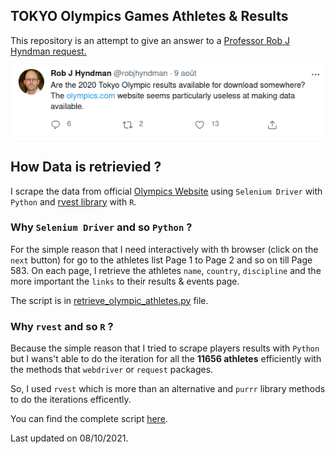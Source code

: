 ## TOKYO Olympics Games Athletes & Results

This repository is an attempt to give an answer to a [Professor Rob J Hyndman request.](https://twitter.com/robjhyndman/status/1424674757044170754)

![](rob_j_hyndman.png)

## How Data is retrievied ?


I scrape the data from official [Olympics Website](https://olympics.com) using `Selenium Driver` with `Python` and [rvest library](https://github.com/tidyverse/rvest) with `R`.

### Why `Selenium Driver` and so `Python` ? 

For the simple reason  that  I need interactively with th browser (click on the `next` button) for go to  the athletes list Page 1 to Page 2 and so on till Page 583. 
On each page, I retrieve the athletes `name`, `country`, `discipline` and the more important the `links` to their results & events page.

The script is in  <a href="retrieve_olympic_athletes.py">retrieve_olympic_athletes.py</a> file.

### Why `rvest` and so `R` ? 

Because the simple reason that  I tried to scrape  players results with `Python` but  I wans't able to do 
the iteration for all the **11656 athletes** efficiently with the methods that `webdriver` or `request` packages. 

So, I used `rvest` which is more than an alternative and `purrr` library  methods to do the iterations efficently.

You can find the complete  script <a href="scrape_athletes_results.R">here</a>.

Last updated on 08/10/2021.
